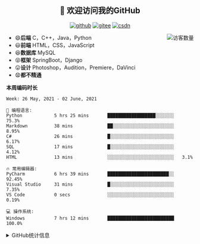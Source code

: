 <h2 align="center">👋 欢迎访问我的GitHub</h2>
<p align="center">
  <a href="https://github.com/eternidad33"><img src="https://img.shields.io/badge/GitHub-ff79c6" alt="github"></a>
  <a href="https://gitee.com/eternidad33"><img src="https://img.shields.io/badge/Gitee-fe7300" alt="gitee"></a>
  <a href="https://blog.csdn.net/qq_42907802"><img src="https://img.shields.io/badge/CSDN-cf000e" alt="csdn"></a>
</p>

<img align='right' src="https://profile-counter.glitch.me/eternidad33/count.svg" alt="访客数量"/>

- 😄**后端** C，C++，Java，Python
- 😃**前端** HTML，CSS，JavaScript
- 😆**数据库** MySQL
- 😝**框架** SpringBoot，Django
- 😛**设计** Photoshop，Audition，Premiere，DaVinci
- 😧**都不精通**

**本周编码时长**

<!--START_SECTION:waka-->
```text
Week: 26 May, 2021 - 02 June, 2021

💬 编程语言: 
Python            5 hrs 25 mins       ██████████████████░░░░░░░   75.3% 
Markdown          38 mins             ██░░░░░░░░░░░░░░░░░░░░░░░   8.95% 
C#                26 mins             █░░░░░░░░░░░░░░░░░░░░░░░░   6.17% 
SQL               17 mins             █░░░░░░░░░░░░░░░░░░░░░░░░   4.12% 
HTML              13 mins             ░░░░░░░░░░░░░░░░░░░░░░░░░   3.1%

🔥 常用编辑器: 
PyCharm           6 hrs 39 mins       ███████████████████████░░   92.45% 
Visual Studio     31 mins             █░░░░░░░░░░░░░░░░░░░░░░░░   7.35% 
VS Code           0 secs              ░░░░░░░░░░░░░░░░░░░░░░░░░   0.19%

💻 操作系统: 
Windows           7 hrs 12 mins       █████████████████████████   100.0%

```


<!--END_SECTION:waka-->




<details>
<summary>GitHub统计信息</summary>

<br/>

> 动态太少，不好意思展示
> 
> 下面的GitHub统计信息是来自于[github-readme-stats](https://github.com/anuraghazra/github-readme-stats)项目，里边有[中文文档](https://github.com/anuraghazra/github-readme-stats/blob/master/readme_cn.md)

<a href="https://github.com/eternidad33/eternidad33">
  <img align="center" src="https://github-readme-stats.anuraghazra1.vercel.app/api?username=eternidad33&show_icons=true" />
</a>
<br/>

---

*近期更新的仓库*

<a href="https://github.com/eternidad33/eternidad33">
  <img align="center" src="https://github-readme-stats.anuraghazra1.vercel.app/api/pin/?username=eternidad33&repo=eternidad33" />
</a>    
<a href="https://gitee.com/eternidad33/leetcode">
  <img align="center" src="https://github-readme-stats.anuraghazra1.vercel.app/api/pin/?username=eternidad33&repo=leetcode" />
</a>

<br/>

<br/>

[![eternidad33's contribution graph as a Game of Life](https://github4life.herokuapp.com/eternidad33.gif)](https://github4life.herokuapp.com/eternidad33)

</details>


